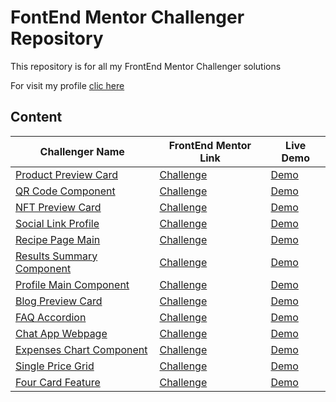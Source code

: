 # FontEnd Mentor Challenger Repository

This repository is for all my FrontEnd Mentor Challenger solutions

For visit my profile [clic here](https://www.frontendmentor.io/profile/addiellucena94)

## Content

| Challenger Name | FrontEnd Mentor Link | Live Demo |
| --- | --- | --- |
| [Product Preview Card](/product-preview-card-component-main/) | [Challenge](https://www.frontendmentor.io/challenges/product-preview-card-component-GO7UmttRfa) | [Demo](https://product-preview-card-component-main-vert-six.vercel.app/) |
| [QR Code Component](/qr-code-component/) | [Challenge](https://www.frontendmentor.io/challenges/qr-code-component-iux_sIO_H) | [Demo](https://qr-code-component-hazel-psi.vercel.app/) |
| [NFT Preview Card](/nft-preview-card/) | [Challenge](https://www.frontendmentor.io/challenges/nft-preview-card-component-SbdUL_w0U) | [Demo](https://frontend-mentor-challenges-sandy.vercel.app/) |
| [Social Link Profile](/social-links-profile-main/) | [Challenge](https://www.frontendmentor.io/challenges/social-links-profile-UG32l9m6dQ) | [Demo](https://addiellucena94.github.io/frontend-mentor-challenges/social-links-profile-main/) |
| [Recipe Page Main](/recipe-page-main/) | [Challenge](https://www.frontendmentor.io/challenges/recipe-page-KiTsR8QQKm) | [Demo](https://addiellucena94.github.io/frontend-mentor-challenges/recipe-page-main/) |
| [Results Summary Component](/results-summary-component-main/) | [Challenge](https://www.frontendmentor.io/challenges/results-summary-component-CE_K6s0maV) | [Demo](https://addiellucena94.github.io/frontend-mentor-challenges/results-summary-component-main/) |
| [Profile Main Component](/profile-card-component-main/) | [Challenge](https://www.frontendmentor.io/challenges/profile-card-component-cfArpWshJ) | [Demo](https://addiellucena94.github.io/frontend-mentor-challenges/profile-card-component-main/) |
| [Blog Preview Card](/blog-preview-card-main/) | [Challenge](https://www.frontendmentor.io/challenges/blog-preview-card-ckPaj01IcS) | [Demo](https://addiellucena94.github.io/frontend-mentor-challenges/blog-preview-card-main/) |
| [FAQ Accordion](/faq-accordion-main/) | [Challenge](https://www.frontendmentor.io/challenges/faq-accordion-wyfFdeBwBz) | [Demo](https://addiellucena94.github.io/frontend-mentor-challenges/faq-accordion-main/) |
| [Chat App Webpage](/chat-app-css-illustration-master/) | [Challenge](https://www.frontendmentor.io/challenges/chat-app-css-illustration-O5auMkFqY) | [Demo](https://addiellucena94.github.io/frontend-mentor-challenges/chat-app-css-illustration-master/) |
| [Expenses Chart Component](/expenses-chart-component-main/) | [Challenge](https://www.frontendmentor.io/challenges/expenses-chart-component-e7yJBUdjwt) | [Demo](https://addiellucena94.github.io/frontend-mentor-challenges/expenses-chart-component-main/) |
| [Single Price Grid](/single-price-grid-component-master/) | [Challenge](https://www.frontendmentor.io/challenges/single-price-grid-component-5ce41129d0ff452fec5abbbc) | [Demo](https://addiellucena94.github.io/frontend-mentor-challenges/single-price-grid-component-master/) |
| [Four Card Feature](/four-card-feature-section-master/) | [Challenge](https://www.frontendmentor.io/challenges/four-card-feature-section-weK1eFYK) | [Demo](https://addiellucena94.github.io/frontend-mentor-challenges/four-card-feature-section-master/) |
